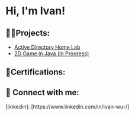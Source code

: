 <h1>Hi, I'm Ivan!</h1>

<h2>👨‍💻Projects:</h2>

  - [Active Directory Home Lab](https://github.com/CodeFox2/ActiveDirectoryLab/blob/main/README.md)
  - [2D Game in Java (In Progress)](URL)

<h2>📄Certifications:</h2>

<h2> 🤳 Connect with me:</h2>
[linkedin]: [https://www.linkedin.com/in/ivan-wu-/]

<!--
**CodeFox2** is a ✨ _special_ ✨ repository because its `README.md` (this file) appears on your GitHub profile.

Here are some ideas to get you started:

- 🔭 I’m currently working on ...
- 🌱 I’m currently learning ...
- 👯 I’m looking to collaborate on ...
- 🤔 I’m looking for help with ...
- 💬 Ask me about ...
- 📫 How to reach me: ...
- 😄 Pronouns: ...
- ⚡ Fun fact: ...
-->
